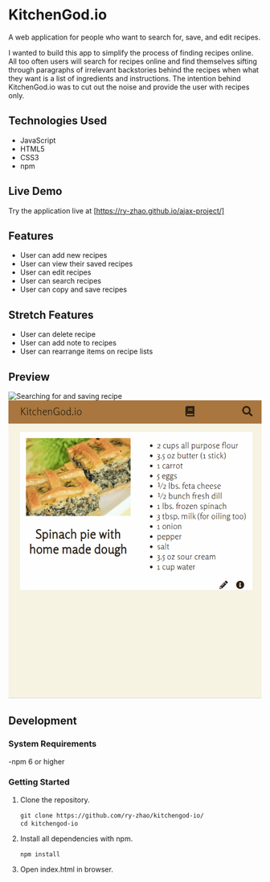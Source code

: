 # KitchenGod.io

A web application for people who want to search for, save, and edit recipes.

I wanted to build this app to simplify the process of finding recipes online.
All too often users will search for recipes online and find themselves sifting
through paragraphs of irrelevant backstories behind the recipes when what they want
is a list of ingredients and instructions. The intention behind KitchenGod.io was
to cut out the noise and provide the user with recipes only.

## Technologies Used

- JavaScript
- HTML5
- CSS3
- npm

## Live Demo

Try the application live at [https://ry-zhao.github.io/ajax-project/]

## Features

- User can add new recipes
- User can view their saved recipes
- User can edit recipes
- User can search recipes
- User can copy and save recipes

## Stretch Features

- User can delete recipe
- User can add note to recipes
- User can rearrange items on recipe lists

## Preview

![Searching for and saving recipe](demo/kg-demo.gif)
![Editing saved recipe](demo/kg-demo-2.gif)

## Development

### System Requirements

-npm 6 or higher

### Getting Started

1. Clone the repository.

    ```shell
    git clone https://github.com/ry-zhao/kitchengod-io/
    cd kitchengod-io
    ```

2. Install all dependencies with npm.

    ```shell
    npm install
    ```

3. Open index.html in browser.
